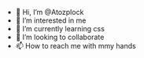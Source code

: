 - 👋 Hi, I’m @Atozplock
- 👀 I’m interested in me
- 🌱 I’m currently learning css
- 💞️ I’m looking to collaborate
- 📫 How to reach me with mmy hands

<!---
Atozplock/Atozplock is a ✨ special ✨ repository because its `README.md` (this file) appears on your GitHub profile.
You can click the Preview link to take a look at your changes.
--->
